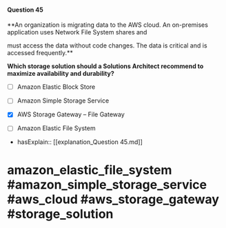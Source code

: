#### Question  45

**An organization is migrating data to the AWS cloud. An on-premises application uses Network File System shares and

must access the data without code changes. The data is critical and is accessed frequently.**

**Which storage solution should a Solutions Architect recommend to maximize availability and durability?**

- [ ] Amazon Elastic Block Store

- [ ] Amazon Simple Storage Service

- [x] AWS Storage Gateway – File Gateway

- [ ] Amazon Elastic File System

- hasExplain:: [[explanation_Question  45.md]]

# amazon_elastic_file_system #amazon_simple_storage_service #aws_cloud #aws_storage_gateway #storage_solution
